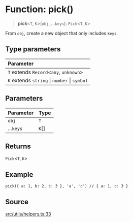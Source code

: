 # Function: pick()

> **pick**\<`T`, `K`\>(`obj`, ...`keys`): `Pick`\<`T`, `K`\>

From `obj`, create a new object that only includes `keys`.

## Type parameters

| Parameter |
| :------ |
| `T` extends `Record`\<`any`, `unknown`\> |
| `K` extends `string` \| `number` \| `symbol` |

## Parameters

| Parameter | Type |
| :------ | :------ |
| `obj` | `T` |
| ...`keys` | `K`[] |

## Returns

`Pick`\<`T`, `K`\>

## Example

```
pick({ a: 1, b: 2, c: 3 }, 'a', 'c') // { a: 1, c: 3 }
```

## Source

[src/utils/helpers.ts:33](https://github.com/dexaai/llm-tools/blob/5a38bb8/src/utils/helpers.ts#L33)
